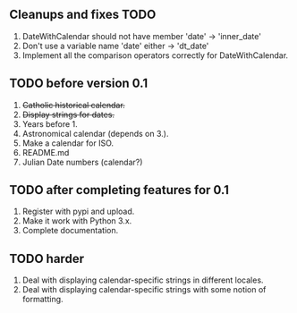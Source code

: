 ## Cleanups and fixes TODO

 1. DateWithCalendar should not have member 'date' -> 'inner_date'
 2. Don't use a variable name 'date' either -> 'dt_date'
 3. Implement all the comparison operators correctly for DateWithCalendar.

## TODO before version 0.1

 1. ~~Catholic historical calendar.~~
 2. ~~Display strings for dates.~~
 3. Years before 1.
 4. Astronomical calendar (depends on 3.).
 5. Make a calendar for ISO.
 6. README.md
 7. Julian Date numbers (calendar?)

## TODO after completing features for 0.1

 1. Register with pypi and upload.
 2. Make it work with Python 3.x.
 3. Complete documentation.

## TODO harder
 1. Deal with displaying calendar-specific strings in different locales.
 2. Deal with displaying calendar-specific strings with some notion of formatting.


